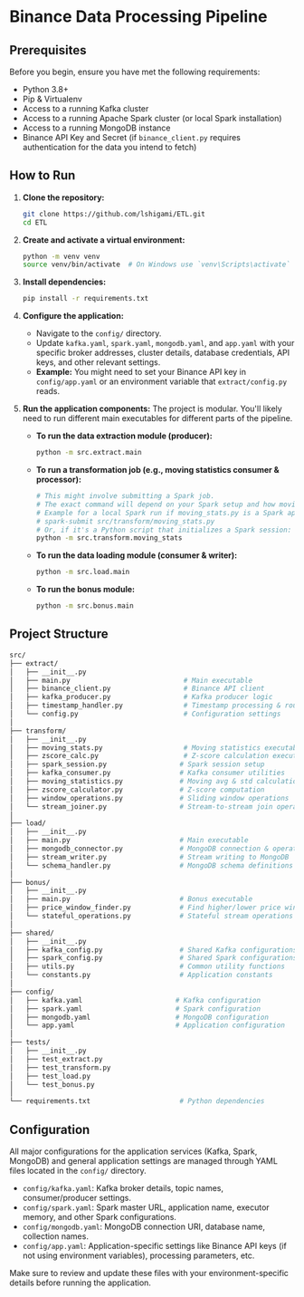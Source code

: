 # Binance Data Processing Pipeline

## Prerequisites

Before you begin, ensure you have met the following requirements:

- Python 3.8+
- Pip & Virtualenv
- Access to a running Kafka cluster
- Access to a running Apache Spark cluster (or local Spark installation)
- Access to a running MongoDB instance
- Binance API Key and Secret (if `binance_client.py` requires authentication for the data you intend to fetch)

## How to Run

1.  **Clone the repository:**

    ```bash
    git clone https://github.com/lshigami/ETL.git
    cd ETL
    ```

2.  **Create and activate a virtual environment:**

    ```bash
    python -m venv venv
    source venv/bin/activate  # On Windows use `venv\Scripts\activate`
    ```

3.  **Install dependencies:**

    ```bash
    pip install -r requirements.txt
    ```

4.  **Configure the application:**

    - Navigate to the `config/` directory.
    - Update `kafka.yaml`, `spark.yaml`, `mongodb.yaml`, and `app.yaml` with your specific broker addresses, cluster details, database credentials, API keys, and other relevant settings.
    - **Example:** You might need to set your Binance API key in `config/app.yaml` or an environment variable that `extract/config.py` reads.

5.  **Run the application components:**
    The project is modular. You'll likely need to run different main executables for different parts of the pipeline.

    - **To run the data extraction module (producer):**
      ```bash
      python -m src.extract.main
      ```
    - **To run a transformation job (e.g., moving statistics consumer & processor):**
      ```bash
      # This might involve submitting a Spark job.
      # The exact command will depend on your Spark setup and how moving_stats.py is structured.
      # Example for a local Spark run if moving_stats.py is a Spark application:
      # spark-submit src/transform/moving_stats.py
      # Or, if it's a Python script that initializes a Spark session:
      python -m src.transform.moving_stats
      ```
    - **To run the data loading module (consumer & writer):**
      ```bash
      python -m src.load.main
      ```
    - **To run the bonus module:**
      ```bash
      python -m src.bonus.main
      ```

## Project Structure

```bash
src/
├── extract/
│   ├── __init__.py
│   ├── main.py                            # Main executable
│   ├── binance_client.py                  # Binance API client
│   ├── kafka_producer.py                  # Kafka producer logic
│   ├── timestamp_handler.py               # Timestamp processing & rounding
│   └── config.py                          # Configuration settings
│
├── transform/
│   ├── __init__.py
│   ├── moving_stats.py                    # Moving statistics executable
│   ├── zscore_calc.py                     # Z-score calculation executable
│   ├── spark_session.py                  # Spark session setup
│   ├── kafka_consumer.py                 # Kafka consumer utilities
│   ├── moving_statistics.py              # Moving avg & std calculations
│   ├── zscore_calculator.py              # Z-score computation
│   ├── window_operations.py              # Sliding window operations
│   └── stream_joiner.py                  # Stream-to-stream join operations
│
├── load/
│   ├── __init__.py
│   ├── main.py                           # Main executable
│   ├── mongodb_connector.py              # MongoDB connection & operations
│   ├── stream_writer.py                  # Stream writing to MongoDB
│   └── schema_handler.py                 # MongoDB schema definitions
│
├── bonus/
│   ├── __init__.py
│   ├── main.py                           # Bonus executable
│   ├── price_window_finder.py            # Find higher/lower price windows
│   └── stateful_operations.py            # Stateful stream operations
│
├── shared/
│   ├── __init__.py
│   ├── kafka_config.py                   # Shared Kafka configurations
│   ├── spark_config.py                   # Shared Spark configurations
│   ├── utils.py                          # Common utility functions
│   └── constants.py                      # Application constants
│
├── config/
│   ├── kafka.yaml                       # Kafka configuration
│   ├── spark.yaml                       # Spark configuration
│   ├── mongodb.yaml                     # MongoDB configuration
│   └── app.yaml                         # Application configuration
│
├── tests/
│   ├── __init__.py
│   ├── test_extract.py
│   ├── test_transform.py
│   ├── test_load.py
│   └── test_bonus.py
│
└── requirements.txt                      # Python dependencies
```

## Configuration

All major configurations for the application services (Kafka, Spark, MongoDB) and general application settings are managed through YAML files located in the `config/` directory.

- `config/kafka.yaml`: Kafka broker details, topic names, consumer/producer settings.
- `config/spark.yaml`: Spark master URL, application name, executor memory, and other Spark configurations.
- `config/mongodb.yaml`: MongoDB connection URI, database name, collection names.
- `config/app.yaml`: Application-specific settings like Binance API keys (if not using environment variables), processing parameters, etc.

Make sure to review and update these files with your environment-specific details before running the application.
